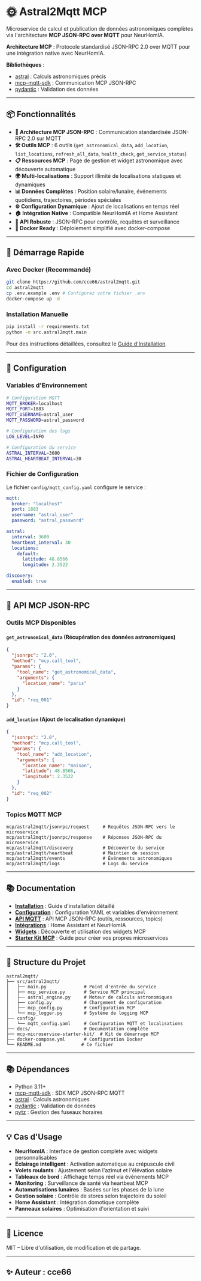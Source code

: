 # 🌞 Astral2Mqtt MCP

Microservice de calcul et publication de données astronomiques complètes via l'architecture **MCP JSON-RPC over MQTT** pour NeurHomIA.

**Architecture MCP** : Protocole standardisé JSON-RPC 2.0 over MQTT pour une intégration native avec NeurHomIA.

**Bibliothèques** :
- [astral](https://astral.readthedocs.io/) : Calculs astronomiques précis
- [mcp-mqtt-sdk](https://pypi.org/project/mcp-mqtt-sdk/) : Communication MCP JSON-RPC
- [pydantic](https://pypi.org/project/pydantic/) : Validation des données

---

## 📦 Fonctionnalités

- **🔧 Architecture MCP JSON-RPC** : Communication standardisée JSON-RPC 2.0 sur MQTT
- **🛠️ Outils MCP** : 6 outils (`get_astronomical_data`, `add_location`, `list_locations`, `refresh_all_data`, `health_check`, `get_service_status`)
- **📋 Ressources MCP** : Page de gestion et widget astronomique avec découverte automatique
- **🌍 Multi-localisations** : Support illimité de localisations statiques et dynamiques
- **📊 Données Complètes** : Position solaire/lunaire, événements quotidiens, trajectoires, périodes spéciales
- **⚙️ Configuration Dynamique** : Ajout de localisations en temps réel
- **🏠 Intégration Native** : Compatible NeurHomIA et Home Assistant
- **📡 API Robuste** : JSON-RPC pour contrôle, requêtes et surveillance
- **🐳 Docker Ready** : Déploiement simplifié avec docker-compose

---
## 🚀 Démarrage Rapide

### Avec Docker (Recommandé)

```bash
git clone https://github.com/cce66/astral2mqtt.git
cd astral2mqtt
cp .env.example .env # Configurez votre fichier .env
docker-compose up -d
```

### Installation Manuelle

```bash
pip install -r requirements.txt
python -m src.astral2mqtt.main
```

Pour des instructions détaillées, consultez le [Guide d'Installation](INSTALL.md).

---

## 🔧 Configuration

### Variables d'Environnement

```bash
# Configuration MQTT
MQTT_BROKER=localhost
MQTT_PORT=1883
MQTT_USERNAME=astral_user
MQTT_PASSWORD=astral_password

# Configuration des logs
LOG_LEVEL=INFO

# Configuration du service
ASTRAL_INTERVAL=3600
ASTRAL_HEARTBEAT_INTERVAL=30
```

### Fichier de Configuration

Le fichier `config/mqtt_config.yaml` configure le service :

```yaml
mqtt:
  broker: "localhost"
  port: 1883
  username: "astral_user"
  password: "astral_password"

astral:
  interval: 3600
  heartbeat_interval: 30
  locations:
    default:
      latitude: 48.8566
      longitude: 2.3522

discovery:
  enabled: true
```

---

## 📡 API MCP JSON-RPC

### Outils MCP Disponibles

#### `get_astronomical_data` (Récupération des données astronomiques)
```json
{
  "jsonrpc": "2.0",
  "method": "mcp.call_tool",
  "params": {
    "tool_name": "get_astronomical_data",
    "arguments": {
      "location_name": "paris"
    }
  },
  "id": "req_001"
}
```

#### `add_location` (Ajout de localisation dynamique)
```json
{
  "jsonrpc": "2.0",
  "method": "mcp.call_tool",
  "params": {
    "tool_name": "add_location",
    "arguments": {
      "location_name": "maison",
      "latitude": 48.8566,
      "longitude": 2.3522
    }
  },
  "id": "req_002"
}
```

### Topics MQTT MCP
```
mcp/astral2mqtt/jsonrpc/request     # Requêtes JSON-RPC vers le microservice
mcp/astral2mqtt/jsonrpc/response    # Réponses JSON-RPC du microservice
mcp/astral2mqtt/discovery           # Découverte du service
mcp/astral2mqtt/heartbeat           # Maintien de session
mcp/astral2mqtt/events              # Événements astronomiques
mcp/astral2mqtt/logs                # Logs du service
```

---

## 📚 Documentation

- [**Installation**](INSTALL.md) : Guide d'installation détaillé
- [**Configuration**](docs/configuration.md) : Configuration YAML et variables d'environnement
- [**API MQTT**](docs/mqtt-api.md) : API MCP JSON-RPC (outils, ressources, topics)
- [**Intégrations**](docs/integration.md) : Home Assistant et NeurHomIA
- [**Widgets**](docs/widgets.md) : Découverte et utilisation des widgets MCP
- [**Starter Kit MCP**](mcp-microservice-starter-kit/) : Guide pour créer vos propres microservices

---

## 📁 Structure du Projet
```
astral2mqtt/
├── src/astral2mqtt/
│   ├── main.py              # Point d'entrée du service
│   ├── mcp_service.py       # Service MCP principal
│   ├── astral_engine.py     # Moteur de calculs astronomiques
│   ├── config.py            # Chargement de configuration
│   ├── mcp_config.py        # Configuration MCP
│   └── mcp_logger.py        # Système de logging MCP
├── config/
│   └── mqtt_config.yaml     # Configuration MQTT et localisations
├── docs/                    # Documentation complète
├── mcp-microservice-starter-kit/  # Kit de démarrage MCP
├── docker-compose.yml       # Configuration Docker
└── README.md               # Ce fichier
```

---

## 📚 Dépendances

- Python 3.11+
- [mcp-mqtt-sdk](https://pypi.org/project/mcp-mqtt-sdk/) : SDK MCP JSON-RPC MQTT
- [astral](https://pypi.org/project/astral/) : Calculs astronomiques
- [pydantic](https://pypi.org/project/pydantic/) : Validation de données
- [pytz](https://pypi.org/project/pytz/) : Gestion des fuseaux horaires

---

## 💡 Cas d'Usage

- **NeurHomIA** : Interface de gestion complète avec widgets personnalisables
- **Éclairage intelligent** : Activation automatique au crépuscule civil
- **Volets roulants** : Ajustement selon l'azimut et l'élévation solaire
- **Tableaux de bord** : Affichage temps réel via événements MCP
- **Monitoring** : Surveillance de santé via heartbeat MCP
- **Automatisations lunaires** : Basées sur les phases de la lune
- **Gestion solaire** : Contrôle de stores selon trajectoire du soleil
- **Home Assistant** : Intégration domotique complète
- **Panneaux solaires** : Optimisation d'orientation et suivi

---

## 📜 Licence

MIT – Libre d'utilisation, de modification et de partage.

---

## ✨ Auteur : cce66
